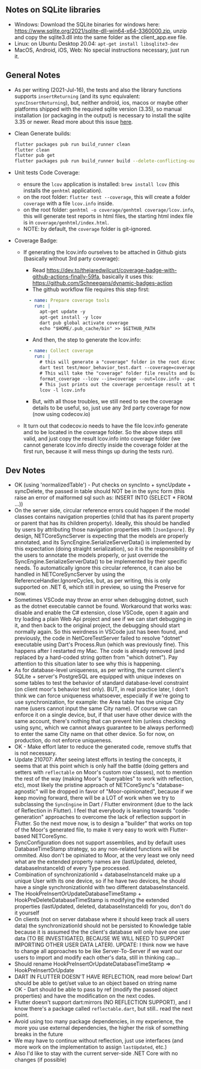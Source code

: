 ## Notes on SQLite libraries

- Windows: Download the SQLite binaries for windows here: https://www.sqlite.org/2021/sqlite-dll-win64-x64-3360000.zip, unzip and copy the sqlite3.dll into the same folder as the client_app.exe file.
- Linux: on Ubuntu Desktop 20.04: `apt-get install libsqlite3-dev`
- MacOS, Android, iOS, Web: No special instructions necessary, just run it.

## General Notes

- As per writing (2021-Jul-16), the tests and also the library functions supports `insertReturning` (and its sync equivalent: `syncInsertReturning`), but, neither android, ios, macos or maybe other platforms shipped with the required sqlite version (3.35), so manual installation (or packaging in the output) is necessary to install the sqlite 3.35 or newer. Read more about this issue [here](https://github.com/simolus3/moor/issues/1096).

- Clean Generate builds:

  ```sh
  flutter packages pub run build_runner clean
  flutter clean
  flutter pub get
  flutter packages pub run build_runner build --delete-conflicting-outputs
  ```

- Unit tests Code Coverage:

  - ensure the `lcov` application is installed: `brew install lcov` (this installs the `genhtml` application).
  - on the root folder: `flutter test --coverage`, this will create a folder `coverage` with a file `lcov.info` inside.
  - on the root folder: `genhtml -o coverage/genhtml coverage/lcov.info`, this will generate test reports in html files, the starting html index file is in `coverage/genhtml/index.html`.
  - NOTE: by default, the `coverage` folder is git-ignored.

- Coverage Badge:

  - If generating the lcov.info ourselves to be attached in Github gists (basically without 3rd party coverage):
    - Read https://dev.to/thejaredwilcurt/coverage-badge-with-github-actions-finally-59fa, basically it uses this: https://github.com/Schneegans/dynamic-badges-action
    - The github workflow file requires this step first:
    ```yaml
      - name: Prepare coverage tools
        run: |
          apt-get update -y
          apt-get install -y lcov
          dart pub global activate coverage
          echo "$HOME/.pub_cache/bin" >> $GITHUB_PATH
    ```
    - And then, the step to generate the lcov.info:
    ```yaml
      - name: Collect coverage
        run: |
          # this will generate a "coverage" folder in the root directory
          dart test test/moor_behavior_test.dart --coverage=coverage
          # This will take the "coverage" folder file results and build an "lcov.info" file in the root directory
          format_coverage --lcov --in=coverage --out=lcov.info --packages=.packages --report-on=lib
          # This just prints out the coverage percentage result at the bottom in the console. This result needs to be parsed like the above article (to be uploaded as badge json into github gists using dynamic-badges-action)
          lcov -l lcov.info
    ```
    - But, with all those troubles, we still need to see the coverage details to be useful, so, just use any 3rd party coverage for now (now using codecov.io)
  
  - It turn out that codecov.io needs to have the file lcov.info generate and to be located in the coverage folder. So the above steps still valid, and just copy the result lcov.info into coverage folder (we cannot generate lcov.info directly inside the coverage folder at the first run, because it will mess things up during the tests run).
## Dev Notes

- OK (using 'normalizedTable') - Put checks on syncInto + syncUpdate + syncDelete, the passed in table should NOT be in the sync form (this raise an error of malformed sql such as: INSERT INTO (SELECT * FROM ...))
- On the server side, circular reference errors could happen if the model classes contains navigation properties (child that has its parent property or parent that has its children property). Ideally, this should be handled by users by attributing those navigation properties with `[JsonIgnore]`. By design, NETCoreSyncServer is expecting that the models are properly annotated, and its SyncEngine.SerializeServerData() is implemented by this expectation (doing straight serialization), so it is the responsibility of the users to annotate the models properly, or just override the SyncEngine.SerializeServerData() to be implemented by their specific needs. To automatically ignore this circular reference, it can also be handled in NETCoreSyncServer by using the ReferenceHandler.IgnoreCycles, but, as per writing, this is only supported on .NET 6, which still in preview, so using the Preserve for now.
- Sometimes VSCode may throw an error when debugging dotnet, such as the dotnet executable cannot be found. Workaround that works was: disable and enable the C# extension, close VSCode, open it again and try loading a plain Web Api project and see if we can start debugging in it, and then back to the original project, the debugging should start normally again. So this weirdness in VSCode just has been found, and previously, the code in NetCoreTestServer failed to resolve "dotnet" executable using Dart's Process.Run (which was previously fine). This happens after I restarted my Mac. The code is already removed (and replaced by a hard-coded string gotten from "which dotnet"). Pay attention to this situation later to see why this is happening.
- As for database-level uniqueness, as per writing, the current client's SQLite + server's PostgreSQL are equipped with unique indexes on some tables to test the behavior of standard database-level constraint (on client moor's behavior test only). BUT, in real practice later, I don't think we can force uniqueness whatsoever, especially if we're going to use synchronization, for example: the Area table has the unique City name (users cannot input the same City name). Of course we can enforce it on a single device, but, if that user have other device with the same account, there's nothing that can prevent him (unless checking using sync, which we cannot always guarantee to be always performed) to enter the same City name on that other device. So for now, on production, do not enforce uniqueness.
- OK - Make effort later to reduce the generated code, remove stuffs that is not necessary.
- Update 210707: After seeing latest efforts in testing the concepts, it seems that at this point which is only half the battle (doing getters and setters with `reflectable` on Moor's custom row classes), not to mention the rest of the way (making Moor's "queryables" to work with reflection, etc), most likely the pristine approach of NETCoreSync's "database-agnostic" will be dropped in favor of "Moor-opinionated", because if we keep moving forward, there will be a LOT of work when we try to subclassing the `SyncEngine` in Dart / Flutter environment (due to the lack of Reflection in Flutter). I feel that everybody is leaning towards "code-generation" approaches to overcome the lack of reflection support in Flutter. So the next move now, is to design a "builder" that works on top of the Moor's generated file, to make it very easy to work with Flutter-based NETCoreSync.
- SyncConfiguration does not support assemblies, and by default uses DatabaseTimeStamp strategy, so any non-related functions will be ommited. Also don't be opiniated to Moor, at the very least we only need what are the extended property names are (lastUpdated, deleted, databaseInstanceId) of every Type processed.
- Combination of synchronizationId + databaseInstanceId make up a unique User with its one device, so if he have two devices, he should have a single synchronizationId with two different databaseInstanceId.
- The HookPreInsertOrUpdateDatabaseTimeStamp + HookPreDeleteDatabaseTimeStamp is modifying the extended properties (lastUpdated, deleted, databaseInstanceId) for you, don't do it yourself
- On clients (not on server database where it should keep track all users data) the synchronizationId should not be persisted to Knowledge table because it is assumed the the client's database will only have one user data (TO BE INVESTIGATED, BECAUSE WE WILL NEED TO SUPPORT IMPORTING OTHER USER DATA LATER). UPDATE: I think now we have to change all approaches to be like Server-To-Server if we want our users to import and modify each other's data, still in thinking cap...
- Should rename HookPreInsertOrUpdateDatabaseTimeStamp => HookPreInsertOrUpdate 
- DART IN FLUTTER DOESN'T HAVE REFLECTION, read more below! Dart should be able to get/set value to an object based on string name
- OK - Dart should be able to pass by ref (modify the passed object properties) and have the modification on the next codes.
- Flutter doesn't support dart:mirrors (NO REFLECTION SUPPORT), and I know there's a package called `reflectable.dart`, but still.. read the next point.
- Avoid using too many package dependencies, in my experience, the more you use external dependencies, the higher the risk of something breaks in the future
- We may have to continue without reflection, just use interfaces (and more work on the implementation to assign `lastUpdated`, etc.)
- Also I'd like to stay with the current server-side .NET Core with no changes (if possible)